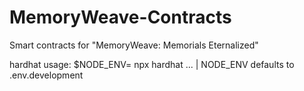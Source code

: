 # MemoryWeave-Contracts
Smart contracts for "MemoryWeave: Memorials Eternalized"

hardhat usage: $NODE_ENV=<env> npx hardhat ...
| NODE_ENV defaults to .env.development